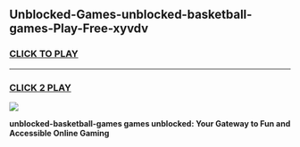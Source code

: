 
## Unblocked-Games-unblocked-basketball-games-Play-Free-xyvdv
<h3>
<a href="https://premium76.site?title=unblocked-basketball-games&ref=23A">CLICK TO PLAY</a></h3>
<hr>

<h3>
<a href="https://premium76.site?title=unblocked-basketball-games&ref=23A">CLICK 2 PLAY</a>
  
</h3>

<a href="https://premium76.site?title=unblocked-basketball-games&ref=23A"><img src="https://clearcache.store/games.png"></a>


**unblocked-basketball-games games unblocked: Your Gateway to Fun and Accessible Online Gaming**
